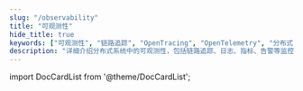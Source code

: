```yaml
---
slug: "/observability"
title: "可观测性"
hide_title: true
keywords: ["可观测性", "链路追踪", "OpenTracing", "OpenTelemetry", "分布式系统"]
description: "详细介绍分布式系统中的可观测性，包括链路追踪、日志、指标、告警等监控手段，以及常见的开源工具和标准"
---
```


import DocCardList from '@theme/DocCardList';

<DocCardList />
